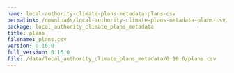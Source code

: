 ```yaml
---
name: local-authority-climate-plans-metadata-plans-csv
permalink: /downloads/local-authority-climate-plans-metadata-plans-csv/0_16_0
package: local_authority_climate_plans_metadata
title: plans
filename: plans.csv
version: 0.16.0
full_version: 0.16.0
file: /data/local_authority_climate_plans_metadata/0.16.0/plans.csv
---
```

